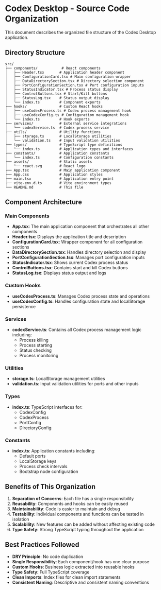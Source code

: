 # Codex Desktop - Source Code Organization

This document describes the organized file structure of the Codex Desktop application.

## Directory Structure

```
src/
├── components/           # React components
│   ├── Header.tsx       # Application header component
│   ├── ConfigurationCard.tsx # Main configuration wrapper
│   ├── DataDirectorySection.tsx # Directory selection component
│   ├── PortConfigurationSection.tsx # Port configuration inputs
│   ├── StatusIndicator.tsx # Process status display
│   ├── ControlButtons.tsx # Start/Kill buttons
│   ├── StatusLog.tsx    # Status output display
│   └── index.ts         # Component exports
├── hooks/               # Custom React hooks
│   ├── useCodexProcess.ts # Codex process management hook
│   ├── useCodexConfig.ts # Configuration management hook
│   └── index.ts         # Hook exports
├── services/            # External service integrations
│   └── codexService.ts  # Codex process service
├── utils/               # Utility functions
│   ├── storage.ts       # LocalStorage utilities
│   └── validation.ts    # Input validation utilities
├── types/               # TypeScript type definitions
│   └── index.ts         # Application types and interfaces
├── constants/           # Application constants
│   └── index.ts         # Configuration constants
├── assets/              # Static assets
│   └── react.svg        # React logo
├── App.tsx              # Main application component
├── App.css              # Application styles
├── main.tsx             # Application entry point
├── vite-env.d.ts        # Vite environment types
└── README.md            # This file
```

## Component Architecture

### Main Components

- **App.tsx**: The main application component that orchestrates all other components
- **Header.tsx**: Displays the application title and description
- **ConfigurationCard.tsx**: Wrapper component for all configuration sections
- **DataDirectorySection.tsx**: Handles directory selection and display
- **PortConfigurationSection.tsx**: Manages port configuration inputs
- **StatusIndicator.tsx**: Shows current Codex process status
- **ControlButtons.tsx**: Contains start and kill Codex buttons
- **StatusLog.tsx**: Displays status output and logs

### Custom Hooks

- **useCodexProcess.ts**: Manages Codex process state and operations
- **useCodexConfig.ts**: Handles configuration state and localStorage persistence

### Services

- **codexService.ts**: Contains all Codex process management logic including:
  - Process killing
  - Process starting
  - Status checking
  - Process monitoring

### Utilities

- **storage.ts**: LocalStorage management utilities
- **validation.ts**: Input validation utilities for ports and other inputs

### Types

- **index.ts**: TypeScript interfaces for:
  - CodexConfig
  - CodexProcess
  - PortConfig
  - DirectoryConfig

### Constants

- **index.ts**: Application constants including:
  - Default ports
  - LocalStorage keys
  - Process check intervals
  - Bootstrap node configuration

## Benefits of This Organization

1. **Separation of Concerns**: Each file has a single responsibility
2. **Reusability**: Components and hooks can be easily reused
3. **Maintainability**: Code is easier to maintain and debug
4. **Testability**: Individual components and functions can be tested in isolation
5. **Scalability**: New features can be added without affecting existing code
6. **Type Safety**: Strong TypeScript typing throughout the application

## Best Practices Followed

- **DRY Principle**: No code duplication
- **Single Responsibility**: Each component/hook has one clear purpose
- **Custom Hooks**: Business logic extracted into reusable hooks
- **Type Safety**: Full TypeScript coverage
- **Clean Imports**: Index files for clean import statements
- **Consistent Naming**: Descriptive and consistent naming conventions 